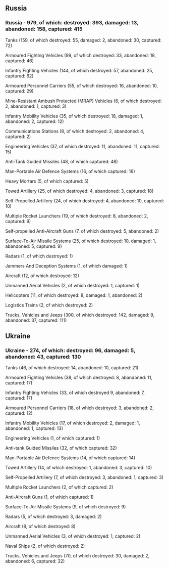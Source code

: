 
 
 ## Russia
 
 ### Russia - 979, of which: destroyed: 393, damaged: 13, abandoned: 158, captured: 415

 

 

 Tanks (159, of which destroyed: 55, damaged: 2, abandoned: 30, captured: 72)

 Armoured Fighting Vehicles (99, of which destroyed: 33, abandoned: 18, captured: 46)

 Infantry Fighting Vehicles (144, of which destroyed: 57, abandoned: 25, captured: 62)

 Armoured Personnel Carriers (55, of which destroyed: 16, abandoned: 10, captured: 29)

 Mine-Resistant Ambush Protected (MRAP) Vehicles (6, of which destroyed: 2, abandoned: 1, captured: 3)

 Infantry Mobility Vehicles (35, of which destroyed: 18, damaged: 1, abandoned: 2, captured: 12)

 Communications Stations (8, of which destroyed: 2, abandoned: 4, captured: 2)

 Engineering Vehicles (37, of which destroyed: 11, abandoned: 11, captured: 15)

 Anti-Tank Guided Missiles (48, of which captured: 48)

 Man-Portable Air Defence Systems (16, of which captured: 16)

 Heavy Mortars (5, of which captured: 5)

 Towed Artillery (25, of which destroyed: 4, abandoned: 3, captured: 18)

 Self-Propelled Artillery (24, of which destroyed: 4, abandoned: 10, captured: 10)

 Multiple Rocket Launchers (19, of which destroyed: 8, abandoned: 2, captured: 9)

 Self-propelled Anti-Aircraft Guns (7, of which destroyed: 5, abandoned: 2)

 Surface-To-Air Missile Systems (25, of which destroyed: 10, damaged: 1, abandoned: 5, captured: 9)

 Radars (1, of which destroyed: 1)

 Jammers And Deception Systems (1, of which damaged: 1)

 Aircraft (12, of which destroyed: 12)

 Unmanned Aerial Vehicles (2, of which destroyed: 1, captured: 1)

 Helicopters (11, of which destroyed: 8, damaged: 1, abandoned: 2)

 Logistics Trains (2, of which destroyed: 2)

 Trucks, Vehicles and Jeeps (300, of which destroyed: 142, damaged: 9, abandoned: 37, captured: 111)

 
 
 ## Ukraine
 
 ### Ukraine - 274, of which: destroyed: 96, damaged: 5, abandoned: 43, captured: 130

 

 

 Tanks (46, of which destroyed: 14, abandoned: 10, captured: 21)

 Armoured Fighting Vehicles (38, of which destroyed: 8, abandoned: 11, captured: 17)

 Infantry Fighting Vehicles (33, of which destroyed 9, abandoned: 7, captured: 17)

 Armoured Personnel Carriers (18, of which destroyed: 3, abandoned: 2, captured: 12)

 Infantry Mobility Vehicles (17, of which destroyed: 2, damaged: 1, abandoned: 1, captured: 13)

 Engineering Vehicles (1, of which captured: 1)

 Anti-tank Guided Missiles (32, of which captured: 32)

 Man-Portable Air Defence Systems (14, of which captured: 14)

 Towed Artillery (14, of which destroyed: 1, abandoned: 3, captured: 10)

 Self-Propelled Artillery (7, of which destroyed: 3, abandoned: 1, captured: 3)

 Multiple Rocket Launchers (2, of which captured: 2)

 Anti-Aircraft Guns (1, of which captured: 1)

 Surface-To-Air Missile Systems (9, of which destroyed: 9)

 

 

 Radars (5, of which destroyed: 3, damaged: 2)

 Aircraft (8, of which destroyed: 8)

 Unmanned Aerial Vehicles (3, of which destroyed: 1, captured: 2)

 Naval Ships (2, of which destroyed: 2)

 Trucks, Vehicles and Jeeps (70, of which destroyed: 30, damaged: 2, abandoned: 6, captured: 32)

